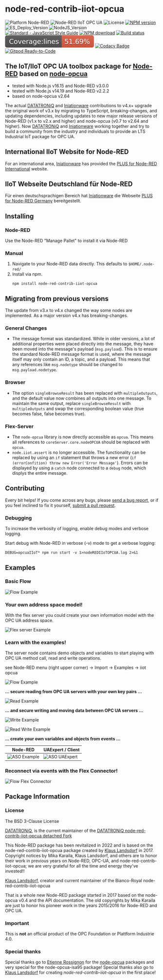 
# node-red-contrib-iiot-opcua 

![Platform Node-RED](https://img.shields.io/badge/Platform-Node--RED-red.png)
![Node-RED IIoT OPC UA](https://img.shields.io/badge/Node--RED-IIoT_OPC_UA-blue.png)
![License](https://img.shields.io/badge/License-BSD--3-orange.png)
[![NPM version](https://badge.fury.io/js/node-red-contrib-iiot-opcua.png)](https://www.npmjs.com/package/node-red-contrib-iiot-opcua)
![ES_Deploy_Version](https://img.shields.io/badge/TypeScript-4.6.4-yellow.png)
![NodeJS_Version](https://img.shields.io/badge/NodeJS-14.19.1-green.png)
[![Standard - JavaScript Style Guide](https://img.shields.io/badge/code%20style-standard-brightgreen.svg)](http://standardjs.com/)
[![NPM download](https://img.shields.io/npm/dm/node-red-contrib-iiot-opcua.svg)](https://www.npmtrends.com/node-red-contrib-iiot-opcua)
[![Build status](https://github.com/BiancoRoyal/node-red-contrib-iiot-opcua/actions/workflows/build.yml/badge.svg)](https://github.com/BiancoRoyal/node-red-contrib-iiot-opcua/actions/workflows/build.yml)
[![Test Coverage](badges/badge-lines.svg)](https://github.com/BiancoRoyal/node-red-contrib-iiot-opcua/actions/workflows/summary.yml)
[![Codacy Badge](https://app.codacy.com/project/badge/Grade/9a7257e1cd3c4b8ca4a3f8b30c00a78a)](https://www.codacy.com/gh/BiancoRoyal/node-red-contrib-iiot-opcua/dashboard?utm_source=github.com&amp;utm_medium=referral&amp;utm_content=BiancoRoyal/node-red-contrib-iiot-opcua&amp;utm_campaign=Badge_Grade)
[![Gitpod Ready-to-Code](https://img.shields.io/badge/Gitpod-ready--to--code-blue?logo=gitpod)](https://gitpod.io/#https://github.com/BiancoRoyal/node-red-contrib-iiot-opcua)

## The IoT/IIoT OPC UA toolbox package for [Node-RED][3] based on [node-opcua][4]

* tested with Node.js v16.15 and Node-RED v3.0.0
* tested with Node.js v14.19 and Node-RED v2.2.2
* based on node-opcua v2.64

The actual [DATATRONiQ][5] and [Iniationware][6] contributions to v4.x+ upgrade the original work of v3.x by migrating to TypeScript, breaking-changes,
and updating dependencies, including updates to new major release versions of Node-RED (v1.x to v2.x and higher) and node-opcua (v0.7 to v2.64 and higher).
Now [DATATRONiQ][5] and [Iniationware][6] working together and try to build a community from the industry and individuals to provide an LTS Industrial IoT package for OPC UA.

## International IIoT Website for Node-RED 

For an international area, [Iniationware][6] has provided the [PLUS for Node-RED International][8] website.

## IIoT Webseite Deutschland für Node-RED 

Für einen deutschsprachigen Bereich hat [Iniationware][6] die Webseite [PLUS for Node-RED Germany][7] bereitgestellt.

## Installing

### Node-RED
   Use the Node-RED "Manage Pallet" to install it via Node-RED

### Manual

1. Navigate to your Node-RED data directly. This defaults to `$HOME/.node-red/`
2. Install via npm.
   ```shell
   npm install node-red-contrib-iiot-opcua
   ```

## Migrating from previous versions

The update from v3.x to v4.x changed the way some nodes are implemented.
As a major version v4.x has breaking-changes. 

### General Changes

- The message format was standardized. While in older versions, a lot of additional properties were placed directly into the message,
they have been moved into the message's payload (`msg.payload`). This is to ensure the standard Node-RED message format is used, where the message
itself may only contain an ID, a topic, and a payload. This means that any references like `msg.nodetype` should be changed to `msg.payload.nodetype`.

### Browser

- The option `singleBrowseResult` has been replaced with `multipleOutputs`, and the default value now combines all outputs into one message. To maintain the same output, replace `singleBrowseResult` with `multipleOutputs` and swap the corresponding boolean value (true becomes false, false becomes true).

### Flex-Server

- The `node-opcua` library is now directly accessible as `opcua`. This means all references to `coreServer.core.nodeOPCUA` should be replaced with `opcua`.
- `node.iiot.assert` is no longer accessible. The functionality can be replaced by using an `if` statement that throws a new error (`if (errorConfition) throw new Error('Error Message'`). Errors can be displayed by using a `catch` node connected to a `debug` node, which displys the entire message.



## Contributing

Every bit helps! If you come across any bugs, 
please [send a bug report](https://github.com/BiancoRoyal/node-red-contrib-iiot-opcua/issues/new?type=bug), 
or if you feel inclined to fix it yourself, [submit a pull request](https://github.com/BiancoRoyal/node-red-contrib-iiot-opcua/compare).

### Debugging

To increase the verbosity of logging, enable debug modes and verbose logging.

Start debug with Node-RED in verbose (-v) mode to get a verbose logging:

    DEBUG=opcuaIIoT* npm run start -v 1>nodeREDIIoTOPCUA.log 2>&1



## Examples

### Basic Flow

![Flow Example](images/wiki/browser-listener-flow3-active.png)

### Your own address space model!

With the flex server you could create your own information model with the OPC UA address space.

![Flex server Example](images/wiki/flexServerAddressSapceExamplev3.png)

### Learn with the examples!

The server node contains demo objects and variables
to start playing with OPC UA method call, read and write operations.

see Node-RED menu (right upper corner) -> Import -> Examples -> iiot opcua

![Flow Example](images/wiki/method-call3-active.png)

**... secure reading from OPC UA servers with your own key pairs ...**

![Read Example](images/wiki/read-history3-active.png)

**... and secure writing and moving data between OPC UA servers ...**

![Write Example](images/wiki/write-flow3-active.png)

![Read Write Example](images/wiki/write-read-flow3.png)

**... create your own variables and objects from events ...**

| Node-RED                                         | UAExpert / Client                                         |
|--------------------------------------------------|-----------------------------------------------------------|
| ![ASO Example](images/wiki/server-aso-flow3.png) | ![ASO UAExpert](images/wiki/ASOTestVariablesUAExpert.png) |

### Reconnect via events with the Flex Connector!

![Flow Flex Connector](images/wiki/flex-connector-flow31.png)

## Package Information

### License

The BSD 3-Clause License

[DATATRONiQ][5], is the current maintainer 
of the [DATATRONiQ node-red-contrib-iiot-opcua detached Fork](https://github.com/DATATRONiQ/node-red-contrib-iiot-opcua)

This Node-RED package has been revitalized in 2022 and is based on the node-red-contrib-iiot-opcua package created by [Klaus Landsdorf][1] in 2017.
Copyright notices by Mika Karaila, Klaus Landsdorf, and others are to honor their work in previous years on Node-RED, 
OPC-UA, and node-red-contrib-iiot-opcua; we are very grateful for all the time and energy they've invested!!

[Klaus Landsdorf][1], creator and current maintainer of the Bianco-Royal node-red-contrib-iiot-opcua

That is a whole new Node-RED package started in 2017 based on the node-opcua v0.4 and the API documentation.
The old copyrights by Mika Karaila are just to honor his pioneer work in the years 2015/2016 for Node-RED and OPC UA.

### Important

This is **not** an official product of the OPC Foundation or Plattform Industrie 4.0.

### Special thanks

Special thanks go to [Etienne Rossignon][2] for the [node-opcua][4] packages and very special for the node-opcua-isa95 package!
Special thanks also go to [Klaus Landsdorf][1] for creating _node-red-contrib-iiot-opcua_ in the first place!

[1]:https://github.com/biancode
[2]:https://github.com/erossignon
[3]:https://github.com/node-red/node-red
[4]:https://github.com/node-opcua/node-opcua
[5]:https://github.com/DATATRONiQ
[6]:https://iniationware.com/
[7]:https://www.noderedplus.de/de/
[8]:https://www.noderedplus.de/
